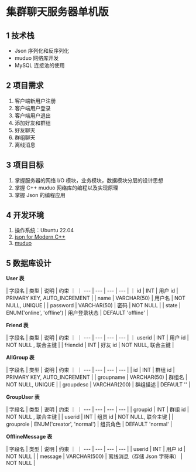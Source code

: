 # 集群聊天服务器单机版

## 1 技术栈

- Json 序列化和反序列化
- muduo 网络库开发
- MySQL 连接池的使用

## 2 项目需求

1. 客户端新用户注册
2. 客户端用户登录
3. 客户端用户退出
4. 添加好友和群组
5. 好友聊天
6. 群组聊天
7. 离线消息

## 3 项目目标

1. 掌握服务器的网络 I/O 模块，业务模块，数据模块分层的设计思想
2. 掌握 C++ muduo 网络库的编程以及实现原理
3. 掌握 Json 的编程应用

## 4 开发环境

1. 操作系统：Ubuntu 22.04
2. [json for Modern C++](https://github.com/nlohmann/json)
3. [muduo](https://github.com/chenshuo/muduo)

## 5 数据库设计

**User 表**

| 字段名 | 类型 | 说明 | 约束 ｜
｜ --- | --- | --- | --- |
｜ id | INT | 用户 id | PRIMARY KEY, AUTO_INCREMENT |
| name | VARCHAR(50) | 用户名 | NOT NULL, UNIQUE |
| password | VARCHAR(50) | 密码 | NOT NULL |
| state | ENUM('online', 'offline') | 用户登录状态 | DEFAULT 'offline' |

**Friend 表**

| 字段名 | 类型 | 说明 | 约束 ｜
｜ --- | --- | --- | --- |
｜ userid | INT | 用户 id | NOT NULL , 联合主键 |
| friendid | INT | 好友 id | NOT NULL, 联合主键 |

**AllGroup 表**

| 字段名 | 类型 | 说明 | 约束 ｜
｜ --- | --- | --- | --- |
| id | INT | 群组 id | PRIMARY KEY, AUTO_INCREMENT |
| groupname | VARCHAR(50) | 群组名 | NOT NULL, UNIQUE |
| groupdesc | VARCHAR(200) | 群组描述 | DEFAULT '' |

**GroupUser 表**

| 字段名 | 类型 | 说明 | 约束 ｜
｜ --- | --- | --- | --- |
| groupid | INT | 群组 id | NOT NULL , 联合主键 |
| userid | INT | 组员 id | NOT NULL, 联合主键 |
| grouprole | ENUM('creator', 'normal') | 组员角色 | DEFAULT 'normal' |

**OfflineMessage 表**

| 字段名 | 类型 | 说明 | 约束 ｜
｜ --- | --- | --- | --- |
| userid | INT | 用户 id | NOT NULL |
| message | VARCHAR(500) | 离线消息（存储 Json 字符串） | NOT NULL |